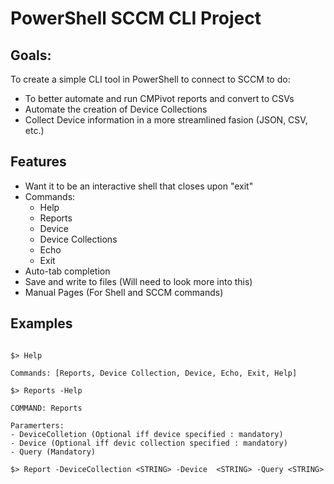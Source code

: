 # PowerShell SCCM CLI Project

## Goals:

To create a simple CLI tool in PowerShell to connect to SCCM to do:
- To better automate and run CMPivot reports and convert to CSVs
- Automate the creation of Device Collections
- Collect Device information in a more streamlined fasion (JSON, CSV, etc.)

## Features

- Want it to be an interactive shell that closes upon "exit"
- Commands:
    - Help
    - Reports
    - Device
    - Device Collections
    - Echo
    - Exit
- Auto-tab completion
- Save and write to files (Will need to look more into this)
- Manual Pages (For Shell and SCCM commands)

## Examples

```

$> Help

Commands: [Reports, Device Collection, Device, Echo, Exit, Help]

$> Reports -Help

COMMAND: Reports

Paramerters:
- DeviceColletion (Optional iff device specified : mandatory)
- Device (Optional iff devic collection specified : mandatory) 
- Query (Mandatory)

$> Report -DeviceCollection <STRING> -Device  <STRING> -Query <STRING>

```
